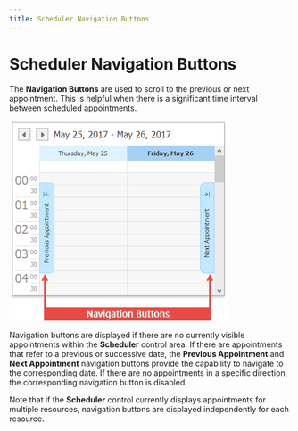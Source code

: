 ```yaml
---
title: Scheduler Navigation Buttons
---
```

# Scheduler Navigation Buttons
The **Navigation Buttons** are used to scroll to the previous or next appointment. This is helpful when there is a significant time interval between scheduled appointments.

![NavigationButtons](../../../images/Img6029.png)

Navigation buttons are displayed if there are no currently visible appointments within the **Scheduler** control area. If there are appointments that refer to a previous or successive date, the **Previous Appointment** and **Next Appointment** navigation buttons  provide the capability to navigate to the corresponding date. If there are no appointments in a specific direction, the corresponding navigation button is disabled.

Note that if the **Scheduler** control currently displays appointments for multiple resources, navigation buttons are displayed independently for each resource.